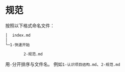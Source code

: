 # 规范

按照以下格式命名文件：

```txt
│  index.md
│
└─1-快速开始

        2-规范.md
```

用`-`分开排序与文件名。
例如`1-认识项目结构.md`、`2-规范.md`
